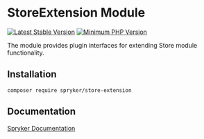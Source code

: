 # StoreExtension Module
[![Latest Stable Version](https://poser.pugx.org/spryker/store-extension/v/stable.svg)](https://packagist.org/packages/spryker/store-extension)
[![Minimum PHP Version](https://img.shields.io/badge/php-%3E%3D%208.2-8892BF.svg)](https://php.net/)

The module provides plugin interfaces for extending Store module functionality.

## Installation

```
composer require spryker/store-extension
```

## Documentation

[Spryker Documentation](https://docs.spryker.com)
